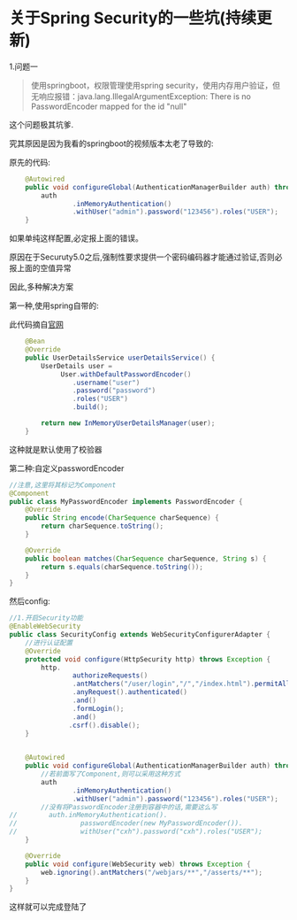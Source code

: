 # 关于Spring Security的一些坑(持续更新)

1.问题一

> 使用springboot，权限管理使用spring security，使用内存用户验证，但无响应报错：java.lang.IllegalArgumentException: There is no PasswordEncoder mapped for the id "null"



这个问题极其坑爹.

究其原因是因为我看的springboot的视频版本太老了导致的:

原先的代码:

```java
    @Autowired
    public void configureGlobal(AuthenticationManagerBuilder auth) throws Exception {
        auth
                .inMemoryAuthentication()
                .withUser("admin").password("123456").roles("USER");
    }
```

如果单纯这样配置,必定报上面的错误。

原因在于Securuty5.0之后,强制性要求提供一个密码编码器才能通过验证,否则必报上面的空值异常



因此,多种解决方案

第一种,使用spring自带的:

此代码摘自[官网](<https://spring.io/guides/gs/securing-web/#initial>)

```java
    @Bean
    @Override
    public UserDetailsService userDetailsService() {
        UserDetails user =
             User.withDefaultPasswordEncoder()
                .username("user")
                .password("password")
                .roles("USER")
                .build();

        return new InMemoryUserDetailsManager(user);
    }
```

这种就是默认使用了校验器



第二种:自定义passwordEncoder

```java
//注意,这里将其标记为Component
@Component
public class MyPasswordEncoder implements PasswordEncoder {
    @Override
    public String encode(CharSequence charSequence) {
        return charSequence.toString();
    }

    @Override
    public boolean matches(CharSequence charSequence, String s) {
        return s.equals(charSequence.toString());
    }
}

```



然后config:

```java
//1.开启Security功能
@EnableWebSecurity
public class SecurityConfig extends WebSecurityConfigurerAdapter {
    //进行认证配置
    @Override
    protected void configure(HttpSecurity http) throws Exception {
        http.
                authorizeRequests()
                .antMatchers("/user/login","/","/index.html").permitAll()
                .anyRequest().authenticated()
                .and()
                .formLogin();
                .and()
               .csrf().disable();
    }

    
    @Autowired
    public void configureGlobal(AuthenticationManagerBuilder auth) throws Exception {
        //若前面写了Component,则可以采用这种方式
        auth
                .inMemoryAuthentication()
                .withUser("admin").password("123456").roles("USER");
        //没有将PasswordEncoder注册到容器中的话,需要这么写
//        auth.inMemoryAuthentication().
//                passwordEncoder(new MyPasswordEncoder()).
//                withUser("cxh").password("cxh").roles("USER");
    }

    @Override
    public void configure(WebSecurity web) throws Exception {
        web.ignoring().antMatchers("/webjars/**","/asserts/**");
    }
}

```

这样就可以完成登陆了